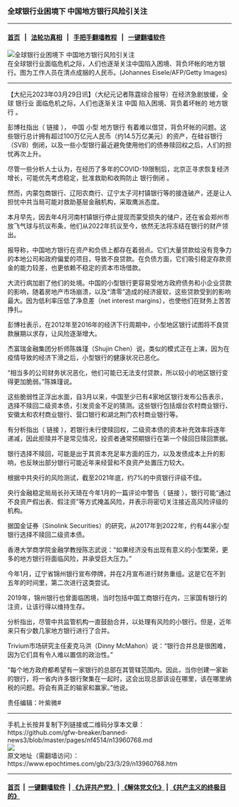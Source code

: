 ### 全球银行业困境下 中国地方银行风险引关注
------------------------

#### [首页](https://github.com/gfw-breaker/banned-news3/blob/master/README.md) &nbsp;&nbsp;|&nbsp;&nbsp; [法轮功真相](https://github.com/begood0513/basic/blob/master/README.md)  &nbsp;&nbsp;|&nbsp;&nbsp; [手把手翻墙教程](https://github.com/gfw-breaker/guides/wiki)  &nbsp;&nbsp;|&nbsp;&nbsp; [一键翻墙软件](https://github.com/gfw-breaker/nogfw/blob/master/README.md)  



<div><img alt="全球银行业困境下 中国地方银行风险引关注" class="attachment-djy_600_400 size-djy_600_400 wp-post-image" src="https://i.epochtimes.com/assets/uploads/2023/02/id13936707-000_1876YO-600x400.jpg"/>
<div class="caption">
 在全球银行业面临危机之际，人们也逐渐关注中国陷入困境、背负坏帐的地方银行。图为工作人员在清点成捆的人民币。(Johannes Eisele/AFP/Getty Images)
</div></div><hr/>


<div><p>
 【大纪元2023年03月29日讯】（大纪元记者陈霆综合报导）在经济急剧放缓，全球
 <ok href="https://www.epochtimes.com/gb/tag/%E9%93%B6%E8%A1%8C%E4%B8%9A.html">
  银行业
 </ok>
 面临危机之际，人们也逐渐关注
 <ok href="https://www.epochtimes.com/gb/tag/%E4%B8%AD%E5%9B%BD.html">
  中国
 </ok>
 陷入困境、背负着坏帐的
 <ok href="https://www.epochtimes.com/gb/tag/%E5%9C%B0%E6%96%B9%E9%93%B6%E8%A1%8C.html">
  地方银行
 </ok>
 。
</p>
<p>
 彭博社指出（
 <ok href="https://www.bloomberg.com/news/articles/2023-03-28/global-banking-woes-put-spotlight-on-china-s-regional-lenders#xj4y7vzkg" rel="noopener noreferrer" target="_blank">
  链接
 </ok>
 ），
 <ok href="https://www.epochtimes.com/gb/tag/%E4%B8%AD%E5%9B%BD.html">
  中国
 </ok>
 小型
 <ok href="https://www.epochtimes.com/gb/tag/%E5%9C%B0%E6%96%B9%E9%93%B6%E8%A1%8C.html">
  地方银行
 </ok>
 有着难以借贷，背负坏帐的问题。这些银行总计拥有超过100万亿元人民币（约14.5万亿美元）的资产，在硅谷银行（SVB）倒闭，以及一些小型银行最近避免使用他们的债券赎回权之后，人们的担忧再次上升。
</p>
<p>
 尽管一些分析人士认为，在经历了多年的COVID-19限制后，北京正寻求恢复经济增长，可能优先考虑稳定，批准救助和收购防止
 <ok href="https://www.epochtimes.com/gb/tag/%E9%93%B6%E8%A1%8C%E5%80%92%E9%97%AD.html">
  银行倒闭
 </ok>
 。
</p>
<p>
 然而，内蒙包商银行、辽阳农商行、辽宁太子河村镇银行等的接连破产，还是让人担忧中共当局可能对救助基层金融机构，采取鹰派态度。
</p>
<p>
 本月早先，因去年4月河南村镇银行停止提现而蒙受损失的储户，还在省会郑州市放飞气球与抗议布条，他们从2022年抗议至今，依然无法将冻结在银行的财产领出。
</p>
<p>
 报导称，中国地方银行在资产和负债上都存在着弱点。它们大量贷款给没有竞争力的本地公司和政府偏爱的项目，导致不良贷款。在负债方面，它们吸引稳定存款资金的能力较差，也更依赖不稳定的资本市场借款。
</p>
<p>
 大流行病加剧了他们的处境。中国的小型银行更容易受地方政府债务和小企业贷款的影响，随着房地产市场崩溃，以及“清零”造成的经济疲软，这些贷款受到的影响最大。因为低利率压低了净息差（net interest margins），也使他们在财务上苦苦挣扎。
</p>
<p>
 彭博社表示，在2012年至2016年的经济下行周期中，小型地区银行试图将不良贷款展期以求存，让风险逐渐增大。
</p>
<p>
 杰富瑞金融集团分析师陈姝瑾（Shujin Chen）说，类似的模式正在上演，因为在疫情导致的经济下滑之后，小型银行的健康状况已恶化。
</p>
<p>
 “相当多的公司财务状况恶化，他们可能已无法支付贷款，所以较小的地区银行变得更加脆弱。”陈姝瑾说。
</p>
<p>
 这些脆弱性正浮出水面，自3月以来，中国至少已有4家地区银行发布公告表示，选择不赎回二级资本债，引发资金不足的猜测。这些银行包括烟台农村商业银行、安徽太和农村商业银行、营口银行和湖北荆门农村商业银行等。
</p>
<p>
 有分析指出（
 <ok href="https://www.etnet.com.hk/mobile/tc/common/popnews.php?newsid=ETN330323784" rel="noopener noreferrer" target="_blank">
  链接
 </ok>
 ），若银行未行使赎回权，二级资本债的资本补充效率将逐年递减，因此拒赎并不是常见情况，投资者通常预期银行在第一个赎回日赎回票据。
</p>
<p>
 银行选择不赎回，可能是出于其资本充足率方面的压力，以及发债成本上升的影响，也反映出部分银行可能近年来经营和不良资产处置压力较大。
</p>
<p>
 根据中共央行的风险测试，截至2021年底，约7%的中资银行评级不佳。
</p>
<p>
 央行金融稳定局局长孙天琦在今年1月的一篇评论中警告（
 <ok href="https://mp.weixin.qq.com/s/te-ssydtTkLLjuVv_QY0UQ" rel="noopener noreferrer" target="_blank">
  链接
 </ok>
 ），银行可能“通过不良资产假出表、假注资”等方式掩盖风险，并表示将密切关注接近高风险评级的机构。
</p>
<p>
 据国金证券（Sinolink Securities）的研究，从2017年到2022年，约有44家小型银行选择不赎回二级资本债。
</p>
<p>
 香港大学商学院金融学教授陈志武说：“如果经济没有出现有意义的小型繁荣，更多的地方银行将面临风险，并承受巨大压力。”
</p>
<p>
 今年1月，辽宁省锦州银行宣布停牌，并在2月宣布进行财务重组。这是它在不到五年的时间里，第二次进行这类尝试。
</p>
<p>
 2019年，锦州银行也曾面临困境，当时包括中国工商银行在内，三家国有银行的注资，让该行得以维持生存。
</p>
<p>
 分析指出，尽管中共监管机构一直鼓励合并，以处理有风险的小银行。但是，近年来只有少数几家地方银行进行了合并。
</p>
<p>
 Trivium市场研究主任麦克马洪（Dinny McMahon）说：“银行合并总是很困难，因为它们具有令人难以置信的政治性。”
</p>
<p>
 “每个地方政府都希望有一家银行的总部在其管辖范围内。因此，当你创建一家新的银行，将一省内许多银行聚集在一起时，这会出现总部该设在哪里，该在哪里纳税的问题。将会有真正的输家和赢家。”他说。
</p>
<p>
 责任编辑：叶紫微#
</p>
</div>
<hr/>
手机上长按并复制下列链接或二维码分享本文章：<br/>
https://github.com/gfw-breaker/banned-news3/blob/master/pages/nf4514/n13960768.md <br/>
<a href='https://github.com/gfw-breaker/banned-news3/blob/master/pages/nf4514/n13960768.md'><img src='https://github.com/gfw-breaker/banned-news3/blob/master/pages/nf4514/n13960768.md.png'/></a> <br/>
原文地址（需翻墙访问）：https://www.epochtimes.com/gb/23/3/29/n13960768.htm


------------------------
#### [首页](https://github.com/gfw-breaker/banned-news3/blob/master/README.md) &nbsp;|&nbsp; [一键翻墙软件](https://github.com/gfw-breaker/nogfw/blob/master/README.md) &nbsp;| [《九评共产党》](https://github.com/gfw-breaker/9ping.md/blob/master/README.md#九评之一评共产党是什么) | [《解体党文化》](https://github.com/gfw-breaker/jtdwh.md/blob/master/README.md) | [《共产主义的终极目的》](https://github.com/gfw-breaker/gczydzjmd.md/blob/master/README.md)


<img src='http://gfw-breaker.win/banned-news3/pages/nf4514/n13960768.md' width='0px' height='0px'/>